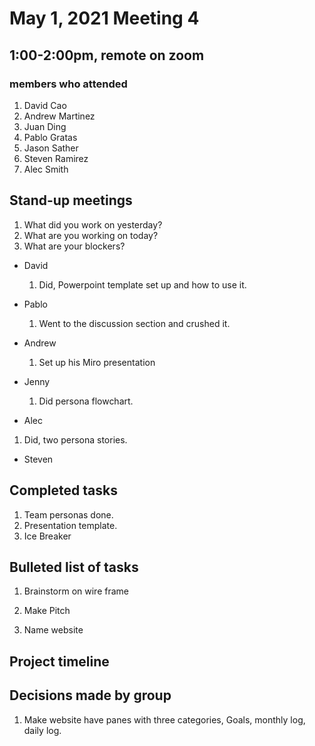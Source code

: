 # May 1, 2021 Meeting 4

## 1:00-2:00pm, remote on zoom

<!-- Header—date, time, method (e.g. physical location or Skype call), full names of the members who attended -->

### members who attended

1. David Cao
2. Andrew Martinez
3. Juan Ding
4. Pablo Gratas
7. Jason Sather
8. Steven Ramirez
9. Alec Smith

## Stand-up meetings

1. What did you work on yesterday?
2. What are you working on today?
3. What are your blockers?

- David
  1. Did, Powerpoint template set up and how to use it.

- Pablo
  1. Went to the discussion section and crushed it.

- Andrew
  1. Set up his Miro presentation 

- Jenny
  1. Did persona flowchart.

- Alec
 1. Did, two persona stories. 

- Steven 

<!-- Objective statement—1-2 sentences that establish the goal or purpose of the meeting (e.g., to share findings and progress, to decide on a design, or to brainstorm) -->

## Completed tasks

1. Team personas done.  
2. Presentation template. 
4. Ice Breaker
<!-- from previous week or last meeting, including: -->

## Bulleted list of tasks

1. Brainstorm on wire frame

2. Make Pitch 

3. Name website

<!-- Person(s) assigned to each task (“task owner”)
Short summary of status (e.g., completed and submitted on Carmen or in progress or pending group review)
 -->

<!-- Tasks to be completed for the upcoming week, including:
Bulleted list of tasks
Person(s) assigned to the task (“task owner”) -->

## Project timeline

 <!-- (may be presented as a Gantt chart) indicating major milestones and deadlines -->

## Decisions made by group

1. Make website have panes with three categories, Goals, monthly log, daily log.
<!-- with key information about how the decisions were made (e.g., group consensus, decided by project manager) -->